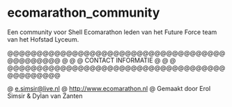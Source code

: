 ecomarathon_community
=====================

Een community voor Shell Ecomarathon leden van het Future Force team van het Hofstad Lyceum.

@@@@@@@@@@@@@@@@@@@@@@@@@@@@@@@@@@@@@@@@@@@@@@
@                                            @
@ CONTACT INFORMATIE                         @
@                                            @
@@@@@@@@@@@@@@@@@@@@@@@@@@@@@@@@@@@@@@@@@@@@@@

@ e.simsir@live.nl
@ http://www.ecomarathon.nl
@ Gemaakt door Erol Simsir & Dylan van Zanten
